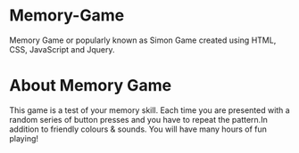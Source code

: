 # Memory-Game
Memory Game or popularly known as Simon Game created using HTML, CSS, JavaScript and Jquery.

# About Memory Game
This game is a test of your memory skill. Each time you are presented with a random series of button presses and you have to repeat the pattern.In addition to friendly colours & sounds. You will have many hours of fun playing!
